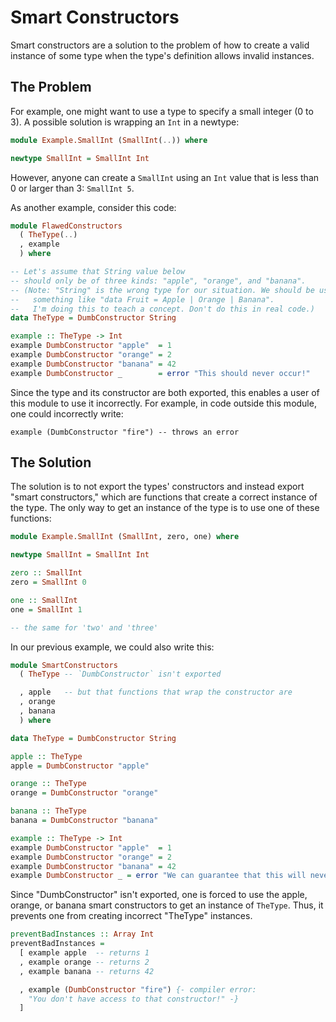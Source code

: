 # Smart Constructors

Smart constructors are a solution to the problem of how to create a valid instance of some type when the type's definition allows invalid instances.

## The Problem

For example, one might want to use a type to specify a small integer (0 to 3). A possible solution is wrapping an `Int` in a newtype:
```purescript
module Example.SmallInt (SmallInt(..)) where

newtype SmallInt = SmallInt Int
```

However, anyone can create a `SmallInt` using an `Int` value that is less than 0 or larger than 3: `SmallInt 5`.

As another example, consider this code:
```purescript
module FlawedConstructors
  ( TheType(..)
  , example
  ) where

-- Let's assume that String value below
-- should only be of three kinds: "apple", "orange", and "banana".
-- (Note: "String" is the wrong type for our situation. We should be using
--   something like "data Fruit = Apple | Orange | Banana".
--   I'm doing this to teach a concept. Don't do this in real code.)
data TheType = DumbConstructor String

example :: TheType -> Int
example DumbConstructor "apple"  = 1
example DumbConstructor "orange" = 2
example DumbConstructor "banana" = 42
example DumbConstructor _        = error "This should never occur!"
```
Since the type and its constructor are both exported, this enables a user of this module to use it incorrectly. For example, in code outside this module, one could incorrectly write:
```purscript
example (DumbConstructor "fire") -- throws an error
```

## The Solution

The solution is to not export the types' constructors and instead export "smart constructors," which are functions that create a correct instance of the type. The only way to get an instance of the type is to use one of these functions:
```purescript
module Example.SmallInt (SmallInt, zero, one) where

newtype SmallInt = SmallInt Int

zero :: SmallInt
zero = SmallInt 0

one :: SmallInt
one = SmallInt 1

-- the same for 'two' and 'three'
```
In our previous example, we could also write this:
```purescript
module SmartConstructors
  ( TheType -- `DumbConstructor` isn't exported

  , apple   -- but that functions that wrap the constructor are
  , orange
  , banana
  ) where

data TheType = DumbConstructor String

apple :: TheType
apple = DumbConstructor "apple"

orange :: TheType
orange = DumbConstructor "orange"

banana :: TheType
banana = DumbConstructor "banana"

example :: TheType -> Int
example DumbConstructor "apple"  = 1
example DumbConstructor "orange" = 2
example DumbConstructor "banana" = 42
example DumbConstructor _ = error "We can guarantee that this will never occur!"
```
Since "DumbConstructor" isn't exported, one is forced to use the apple, orange, or banana smart constructors to get an instance of `TheType`. Thus, it prevents one from creating incorrect "TheType" instances.
```purescript
preventBadInstances :: Array Int
preventBadInstances =
  [ example apple  -- returns 1
  , example orange -- returns 2
  , example banana -- returns 42

  , example (DumbConstructor "fire") {- compiler error:
    "You don't have access to that constructor!" -}
  ]
```
